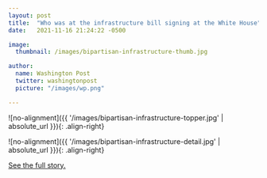 ```yaml
---
layout: post
title:  "Who was at the infrastructure bill signing at the White House"
date:   2021-11-16 21:24:22 -0500

image:
  thumbnail: /images/bipartisan-infrastructure-thumb.jpg

author:
  name: Washington Post
  twitter: washingtonpost
  picture: "/images/wp.png"

---
```


![no-alignment]({{ '/images/bipartisan-infrastructure-topper.jpg' | absolute_url }}){: .align-right}


![no-alignment]({{ '/images/bipartisan-infrastructure-detail.jpg' | absolute_url }}){: .align-right}


[See the full story.][project-link]

[project-link]: https://www.washingtonpost.com/politics/interactive/2021/attendees-infrastructure-bill-signing/
